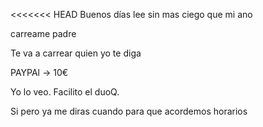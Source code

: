 <<<<<<< HEAD
Buenos días lee sin mas ciego que mi ano

carreame padre

Te va a carrear quien yo te diga 

PAYPAl -> 10€

Yo lo veo. Facilito el duoQ.

Si pero ya me diras cuando para que acordemos horarios